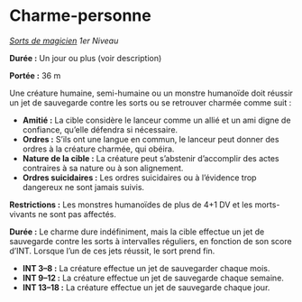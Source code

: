 # Charme-personne


*[Sorts de magicien](../Sorts_de_magicien.md) 1er Niveau*

**Durée :** Un jour ou plus (voir description)

**Portée :** 36 m

Une créature humaine, semi-humaine ou un monstre humanoïde doit réussir
un jet de sauvegarde contre les sorts ou se retrouver charmée comme suit
:

  - **Amitié :** La cible considère le lanceur comme un allié et un ami
    digne de confiance, qu’elle défendra si nécessaire.
  - **Ordres :** S’ils ont une langue en commun, le lanceur peut donner
    des ordres à la créature charmée, qui obéira.
  - **Nature de la cible :** La créature peut s’abstenir d’accomplir des
    actes contraires à sa nature ou à son alignement.
  - **Ordres suicidaires :** Les ordres suicidaires ou à l’évidence trop
    dangereux ne sont jamais suivis.

**Restrictions :** Les monstres humanoïdes de plus de 4+1 DV et les
morts-vivants ne sont pas affectés.

**Durée :** Le charme dure indéfiniment, mais la cible effectue un jet
de sauvegarde contre les sorts à intervalles réguliers, en fonction de
son score d’INT. Lorsque l’un de ces jets réussit, le sort prend fin.

  - **INT 3–8 :** La créature effectue un jet de sauvegarder chaque
    mois.
  - **INT 9–12 :** La créature effectue un jet de sauvegarde chaque
    semaine.
  - **INT 13–18 :** La créature effectue un jet de sauvegarde chaque
    jour.